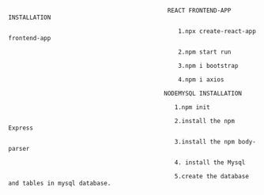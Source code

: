                                                  REACT FRONTEND-APP INSTALLATION
                                                 
                                                    1.npx create-react-app frontend-app
                             
                                                    2.npm start run
                             
                                                    3.npm i bootstrap
                             
                                                    4.npm i axios

                                                NODEMYSQL INSTALLATION

                                                   1.npm init
                                                   
                                                   2.install the npm Express
                                                   
                                                   3.install the npm body-parser
                                                   
                                                   4. install the Mysql
                                                   
                                                   5.create the database and tables in mysql database.

